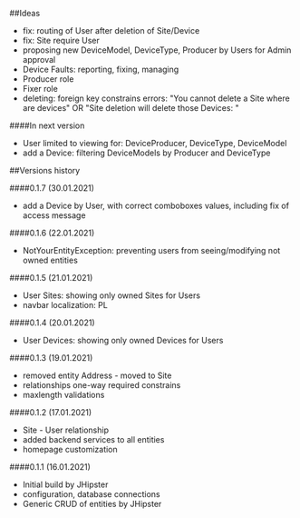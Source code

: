 ##Ideas

- fix: routing of User after deletion of Site/Device
- fix: Site require User
- proposing new DeviceModel, DeviceType, Producer by Users for Admin approval
- Device Faults: reporting, fixing, managing
- Producer role
- Fixer role
- deleting: foreign key constrains errors: "You cannot delete a Site where are devices" OR "Site deletion will delete those Devices: "

####In next version

- User limited to viewing for: DeviceProducer, DeviceType, DeviceModel
- add a Device: filtering DeviceModels by Producer and DeviceType

##Versions history

####0.1.7 (30.01.2021)

- add a Device by User, with correct comboboxes values, including fix of access message

####0.1.6 (22.01.2021)

- NotYourEntityException: preventing users from seeing/modifying not owned entities

####0.1.5 (21.01.2021)

- User Sites: showing only owned Sites for Users
- navbar localization: PL

####0.1.4 (20.01.2021)

- User Devices: showing only owned Devices for Users

####0.1.3 (19.01.2021)

- removed entity Address - moved to Site
- relationships one-way required constrains
- maxlength validations

####0.1.2 (17.01.2021)

- Site - User relationship
- added backend services to all entities
- homepage customization

####0.1.1 (16.01.2021)

- Initial build by JHipster
- configuration, database connections
- Generic CRUD of entities by JHipster
